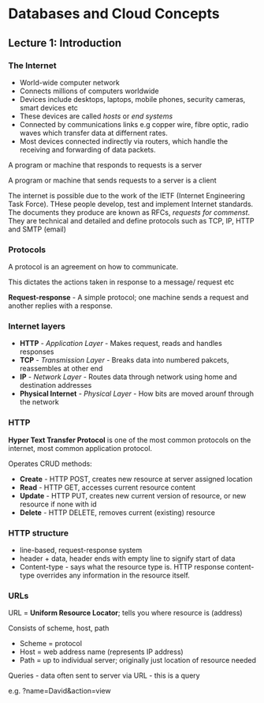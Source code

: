 # Databases and Cloud Concepts

## Lecture 1: Introduction

### The Internet
* World-wide computer network
* Connects millions of computers worldwide 
* Devices include desktops, laptops, mobile phones, security cameras, smart devices etc
* These devices are called *hosts* or *end systems*
* Connected by communications links e.g copper wire, fibre optic, radio waves which transfer data at differnent rates.
* Most devices connected indirectly via routers, which handle the receiving and forwarding of data packets.

A program or machine that responds to requests is a server

A program or machine that sends requests to a server is a client

The internet is possible due to the work of the IETF (Internet Engineering Task Force). THese people develop, test and implement Internet standards. The documents they produce are known as RFCs, *requests for commenst*. They are technical and detailed and define protocols such as TCP, IP, HTTP and SMTP (email)

### Protocols
A protocol is an agreement on how to communicate.

This dictates the actions taken in response to a message/ request etc

**Request-response** - A simple protocol; one machine sends a request and another replies with a response.

### Internet layers
* **HTTP** - *Application Layer* - Makes request, reads and handles responses
* **TCP** - *Transmission Layer* - Breaks data into numbered pakcets, reassembles at other end
* **IP** - *Network Layer* - Routes data through network using home and destination addresses 
* **Physical Internet** - *Physical Layer* - How bits are moved arounf through the network

### HTTP
**Hyper Text Transfer Protocol** is one of the most common protocols on the internet, most common application protocol.

Operates CRUD methods:
* **Create** - HTTP POST, creates new resource at server assigned location 
* **Read** - HTTP GET, accesses current resource content
* **Update** - HTTP PUT, creates new current version of resource, or new resource if none with id
* **Delete** - HTTP DELETE, removes current (existing) resource

### HTTP structure
* line-based, request-response system
* header + data, header ends with empty line to signify start of data
* Content-type - says what the resource type is. HTTP response content-type overrides any information in the resource itself.

### URLs
URL = **Uniform Resource Locator**; tells you where resource is (address)

Consists of scheme, host, path

* Scheme = protocol
* Host = web address name (represents IP address)
* Path = up to individual server; originally just location of resource needed

Queries - data often sent to server via URL - this is a query

e.g. ?name=David&action=view
